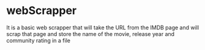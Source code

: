 # webScrapper
It is a basic web scrapper that will take the URL from the IMDB page and will scrap that page and store the name of the movie, release year and community rating in a file
